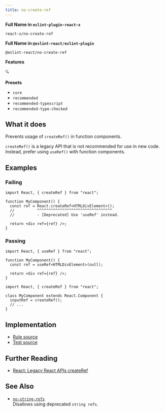 ```yaml
---
title: no-create-ref
---
```


**Full Name in `eslint-plugin-react-x`**

```plain copy
react-x/no-create-ref
```

**Full Name in `@eslint-react/eslint-plugin`**

```plain copy
@eslint-react/no-create-ref
```

**Features**

`🔍`

**Presets**

- `core`
- `recommended`
- `recommended-typescript`
- `recommended-type-checked`

## What it does

Prevents usage of `createRef()` in function components.

`createRef()` is a legacy API that is not recommended for use in new code. Instead, prefer using `useRef()` with function components.

## Examples

### Failing

```tsx
import React, { createRef } from "react";

function MyComponent() {
  const ref = React.createRef<HTMLDivElement>();
  //          ^^^^^^^^^^^^^^^^^^^^^^^^^^^^^^^^^
  //          - [Deprecated] Use 'useRef' instead.

  return <div ref={ref} />;
}
```

### Passing

```tsx
import React, { useRef } from "react";

function MyComponent() {
  const ref = useRef<HTMLDivElement>(null);

  return <div ref={ref} />;
}
```

```tsx
import React, { createRef } from "react";

class MyComponent extends React.Component {
  inputRef = createRef();
  // ...
}
```

## Implementation

- [Rule source](https://github.com/Rel1cx/eslint-react/tree/main/packages/plugins/eslint-plugin-react-x/src/rules/no-create-ref.ts)
- [Test source](https://github.com/Rel1cx/eslint-react/tree/main/packages/plugins/eslint-plugin-react-x/src/rules/no-create-ref.spec.ts)

## Further Reading

- [React: Legacy React APIs createRef](https://react.dev/reference/react/createRef)

## See Also

- [`no-string-refs`](./no-string-refs)\
  Disallows using deprecated `string refs`.
